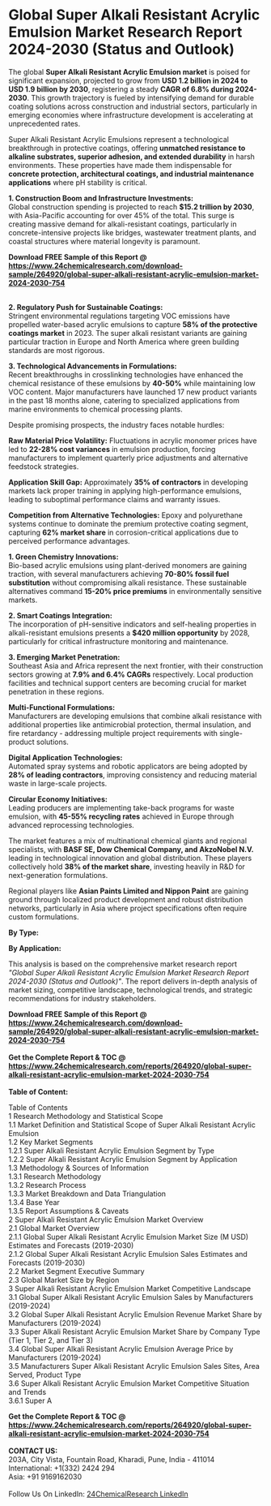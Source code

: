 <h1>Global Super Alkali Resistant Acrylic Emulsion Market Research Report 2024-2030 (Status and Outlook)</h1><p>The global <strong>Super Alkali Resistant Acrylic Emulsion market</strong> is poised for significant expansion, projected to grow from <strong>USD 1.2 billion in 2024 to USD 1.9 billion by 2030</strong>, registering a steady <strong>CAGR of 6.8% during 2024-2030</strong>. This growth trajectory is fueled by intensifying demand for durable coating solutions across construction and industrial sectors, particularly in emerging economies where infrastructure development is accelerating at unprecedented rates.</p><p>Super Alkali Resistant Acrylic Emulsions represent a technological breakthrough in protective coatings, offering <strong>unmatched resistance to alkaline substrates, superior adhesion, and extended durability</strong> in harsh environments. These properties have made them indispensable for <strong>concrete protection, architectural coatings, and industrial maintenance applications</strong> where pH stability is critical.</p><p><strong>1. Construction Boom and Infrastructure Investments:</strong><br>
Global construction spending is projected to reach <strong>$15.2 trillion by 2030</strong>, with Asia-Pacific accounting for over 45% of the total. This surge is creating massive demand for alkali-resistant coatings, particularly in concrete-intensive projects like bridges, wastewater treatment plants, and coastal structures where material longevity is paramount.</p><div><b>Download FREE Sample of this Report @ 
            <a href="https://www.24chemicalresearch.com/download-sample/264920/global-super-alkali-resistant-acrylic-emulsion-market-2024-2030-754">
            https://www.24chemicalresearch.com/download-sample/264920/global-super-alkali-resistant-acrylic-emulsion-market-2024-2030-754</a></b></div><br><p><strong>2. Regulatory Push for Sustainable Coatings:</strong><br>
Stringent environmental regulations targeting VOC emissions have propelled water-based acrylic emulsions to capture <strong>58% of the protective coatings market</strong> in 2023. The super alkali resistant variants are gaining particular traction in Europe and North America where green building standards are most rigorous.</p><p><strong>3. Technological Advancements in Formulations:</strong><br>
Recent breakthroughs in crosslinking technologies have enhanced the chemical resistance of these emulsions by <strong>40-50%</strong> while maintaining low VOC content. Major manufacturers have launched 17 new product variants in the past 18 months alone, catering to specialized applications from marine environments to chemical processing plants.</p><p>Despite promising prospects, the industry faces notable hurdles:</p><p><strong>Raw Material Price Volatility:</strong> Fluctuations in acrylic monomer prices have led to <strong>22-28% cost variances</strong> in emulsion production, forcing manufacturers to implement quarterly price adjustments and alternative feedstock strategies.</p><p><strong>Application Skill Gap:</strong> Approximately <strong>35% of contractors</strong> in developing markets lack proper training in applying high-performance emulsions, leading to suboptimal performance claims and warranty issues.</p><p><strong>Competition from Alternative Technologies:</strong> Epoxy and polyurethane systems continue to dominate the premium protective coating segment, capturing <strong>62% market share</strong> in corrosion-critical applications due to perceived performance advantages.</p><p><strong>1. Green Chemistry Innovations:</strong><br>
Bio-based acrylic emulsions using plant-derived monomers are gaining traction, with several manufacturers achieving <strong>70-80% fossil fuel substitution</strong> without compromising alkali resistance. These sustainable alternatives command <strong>15-20% price premiums</strong> in environmentally sensitive markets.</p><p><strong>2. Smart Coatings Integration:</strong><br>
The incorporation of pH-sensitive indicators and self-healing properties in alkali-resistant emulsions presents a <strong>$420 million opportunity</strong> by 2028, particularly for critical infrastructure monitoring and maintenance.</p><p><strong>3. Emerging Market Penetration:</strong><br>
Southeast Asia and Africa represent the next frontier, with their construction sectors growing at <strong>7.9% and 6.4% CAGRs</strong> respectively. Local production facilities and technical support centers are becoming crucial for market penetration in these regions.</p><p><strong>Multi-Functional Formulations:</strong><br>
	Manufacturers are developing emulsions that combine alkali resistance with additional properties like antimicrobial protection, thermal insulation, and fire retardancy - addressing multiple project requirements with single-product solutions.</p><p><strong>Digital Application Technologies:</strong><br>
	Automated spray systems and robotic applicators are being adopted by <strong>28% of leading contractors</strong>, improving consistency and reducing material waste in large-scale projects.</p><p><strong>Circular Economy Initiatives:</strong><br>
	Leading producers are implementing take-back programs for waste emulsion, with <strong>45-55% recycling rates</strong> achieved in Europe through advanced reprocessing technologies.</p><p>The market features a mix of multinational chemical giants and regional specialists, with <strong>BASF SE, Dow Chemical Company, and AkzoNobel N.V.</strong> leading in technological innovation and global distribution. These players collectively hold <strong>38% of the market share</strong>, investing heavily in R&amp;D for next-generation formulations.</p><p>Regional players like <strong>Asian Paints Limited and Nippon Paint</strong> are gaining ground through localized product development and robust distribution networks, particularly in Asia where project specifications often require custom formulations.</p><p><strong>By Type:</strong></p><p><strong>By Application:</strong></p><p>This analysis is based on the comprehensive market research report <em>"Global Super Alkali Resistant Acrylic Emulsion Market Research Report 2024-2030 (Status and Outlook)"</em>. The report delivers in-depth analysis of market sizing, competitive landscape, technological trends, and strategic recommendations for industry stakeholders.</p><div><b>Download FREE Sample of this Report @ 
            <a href="https://www.24chemicalresearch.com/download-sample/264920/global-super-alkali-resistant-acrylic-emulsion-market-2024-2030-754">
            https://www.24chemicalresearch.com/download-sample/264920/global-super-alkali-resistant-acrylic-emulsion-market-2024-2030-754</a></b></div><br><div><b>Get the Complete Report & TOC @ 
            <a href="https://www.24chemicalresearch.com/reports/264920/global-super-alkali-resistant-acrylic-emulsion-market-2024-2030-754">
            https://www.24chemicalresearch.com/reports/264920/global-super-alkali-resistant-acrylic-emulsion-market-2024-2030-754</a></b></div><br>
            <b>Table of Content:</b><p>Table of Contents<br />
1 Research Methodology and Statistical Scope<br />
1.1 Market Definition and Statistical Scope of Super Alkali Resistant Acrylic Emulsion<br />
1.2 Key Market Segments<br />
1.2.1 Super Alkali Resistant Acrylic Emulsion Segment by Type<br />
1.2.2 Super Alkali Resistant Acrylic Emulsion Segment by Application<br />
1.3 Methodology & Sources of Information<br />
1.3.1 Research Methodology<br />
1.3.2 Research Process<br />
1.3.3 Market Breakdown and Data Triangulation<br />
1.3.4 Base Year<br />
1.3.5 Report Assumptions & Caveats<br />
2 Super Alkali Resistant Acrylic Emulsion Market Overview<br />
2.1 Global Market Overview<br />
2.1.1 Global Super Alkali Resistant Acrylic Emulsion Market Size (M USD) Estimates and Forecasts (2019-2030)<br />
2.1.2 Global Super Alkali Resistant Acrylic Emulsion Sales Estimates and Forecasts (2019-2030)<br />
2.2 Market Segment Executive Summary<br />
2.3 Global Market Size by Region<br />
3 Super Alkali Resistant Acrylic Emulsion Market Competitive Landscape<br />
3.1 Global Super Alkali Resistant Acrylic Emulsion Sales by Manufacturers (2019-2024)<br />
3.2 Global Super Alkali Resistant Acrylic Emulsion Revenue Market Share by Manufacturers (2019-2024)<br />
3.3 Super Alkali Resistant Acrylic Emulsion Market Share by Company Type (Tier 1, Tier 2, and Tier 3)<br />
3.4 Global Super Alkali Resistant Acrylic Emulsion Average Price by Manufacturers (2019-2024)<br />
3.5 Manufacturers Super Alkali Resistant Acrylic Emulsion Sales Sites, Area Served, Product Type<br />
3.6 Super Alkali Resistant Acrylic Emulsion Market Competitive Situation and Trends<br />
3.6.1 Super A</p><div><b>Get the Complete Report & TOC @ 
            <a href="https://www.24chemicalresearch.com/reports/264920/global-super-alkali-resistant-acrylic-emulsion-market-2024-2030-754">
            https://www.24chemicalresearch.com/reports/264920/global-super-alkali-resistant-acrylic-emulsion-market-2024-2030-754</a></b></div><br><b>CONTACT US:</b><br>
            203A, City Vista, Fountain Road, Kharadi, Pune, India - 411014<br>
            International: +1(332) 2424 294<br>
            Asia: +91 9169162030 <br><br>
            Follow Us On LinkedIn: <a href="https://www.linkedin.com/company/24chemicalresearch/">24ChemicalResearch LinkedIn</a>